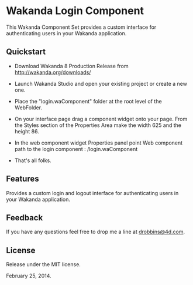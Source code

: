 # Wakanda Login Component

This Wakanda Component Set provides a custom interface for authenticating users in your Wakanda application.

## Quickstart

* Download Wakanda 8 Production Release from http://wakanda.org/downloads/   

* Launch Wakanda Studio and open your existing project or create a new one.

* Place the "login.waComponent" folder at the root level of the WebFolder.

* On your interface page drag a component widget onto your page. From the Styles section of the Properties Area make the width 625 and the height 86.

* In the web component widget Properties panel point Web component path to the login component : /login.waComponent

* That's all folks. 


## Features
Provides a custom login and logout interface for authenticating users in your Wakanda application.


## Feedback

If you have any questions feel free to drop me a line at drobbins@4d.com.

## License

Release under the MIT license.

February 25, 2014.